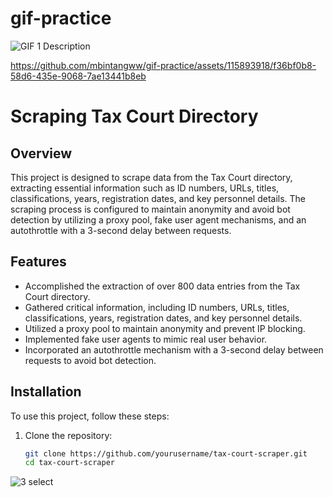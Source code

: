 # gif-practice
![GIF 1 Description](https://github.com/mbintangww/gif-practice/assets/115893918/cc8dbf8f-f8c3-41fe-b2a6-9d716b20b6cf)

https://github.com/mbintangww/gif-practice/assets/115893918/f36bf0b8-58d6-435e-9068-7ae13441b8eb

# Scraping Tax Court Directory

## Overview
This project is designed to scrape data from the Tax Court directory, extracting essential information such as ID numbers, URLs, titles, classifications, years, registration dates, and key personnel details. The scraping process is configured to maintain anonymity and avoid bot detection by utilizing a proxy pool, fake user agent mechanisms, and an autothrottle with a 3-second delay between requests.

## Features
- Accomplished the extraction of over 800 data entries from the Tax Court directory.
- Gathered critical information, including ID numbers, URLs, titles, classifications, years, registration dates, and key personnel details.
- Utilized a proxy pool to maintain anonymity and prevent IP blocking.
- Implemented fake user agents to mimic real user behavior.
- Incorporated an autothrottle mechanism with a 3-second delay between requests to avoid bot detection.


## Installation
To use this project, follow these steps:

1. Clone the repository:

   ```bash
   git clone https://github.com/yourusername/tax-court-scraper.git
   cd tax-court-scraper

![3  select](https://github.com/mbintangww/gif-practice/assets/115893918/00924db7-4942-4d62-96b3-d75f19de863d)

